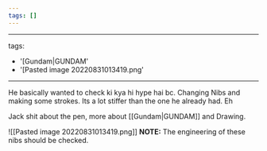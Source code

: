 ```yaml
---
tags: []
---
```


---
tags:
- '[Gundam|GUNDAM'
- '[Pasted image 20220831013419.png'
---

He basically wanted to check ki kya hi hype hai bc. Changing Nibs and making some strokes. Its a lot stiffer than the one he already had. 
Eh

Jack shit about the pen, more about [[Gundam|GUNDAM]] and Drawing.

![[Pasted image 20220831013419.png]]
**NOTE:** The engineering of these nibs should be checked.